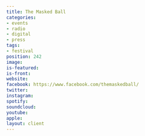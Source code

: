 ```yaml
---
title: The Masked Ball
categories:
- events
- radio
- digital
- press
tags:
- festival
position: 242
image: 
is-featured: 
is-front: 
website: 
facebook: https://www.facebook.com/themaskedball/
twitter: 
instagram: 
spotify: 
soundcloud: 
youtube: 
apple: 
layout: client
---
```



